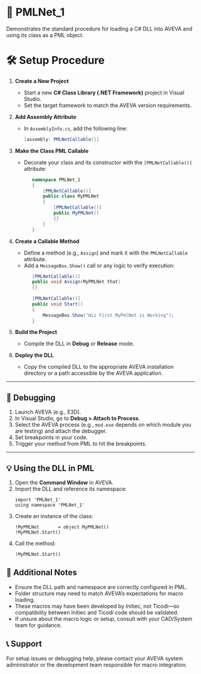 # 🔹 PMLNet_1

Demonstrates the standard procedure for loading a C# DLL into AVEVA and using its class as a PML object.

# 🛠️ Setup Procedure

1. **Create a New Project**
   - Start a new **C# Class Library (.NET Framework)** project in Visual Studio.
   - Set the target framework to match the AVEVA version requirements.

2. **Add Assembly Attribute**
   - In `AssemblyInfo.cs`, add the following line:
     ```csharp
     [assembly: PMLNetCallable()]
     ```

3. **Make the Class PML Callable**
   - Decorate your class and its constructor with the `[PMLNetCallable()]` attribute:
     ```csharp
        namespace PMLNet_1
        {
            [PMLNetCallable()]
            public class MyPMLNet
            {
                [PMLNetCallable()]
                public MyPMLNet()
                {}
            }
        }
     ```

4. **Create a Callable Method**
   - Define a method (e.g., `Assign`) and mark it with the `PMLNetCallable` attribute.
   - Add a `MessageBox.Show()` call or any logic to verify execution:
     ```csharp
        [PMLNetCallable()]
        public void Assign(MyPMLNet that)
        {}
        
        [PMLNetCallable()]
        public void Start()
        {
            MessageBox.Show("Hii First MyPmlNet is Working");
        }
     ```

5. **Build the Project**
   - Compile the DLL in **Debug** or **Release** mode.

6. **Deploy the DLL**
   - Copy the compiled DLL to the appropriate AVEVA installation directory or a path accessible by the AVEVA application.

---

## 🧪 Debugging

1. Launch AVEVA (e.g., E3D).
2. In Visual Studio, go to **Debug > Attach to Process**.
3. Select the AVEVA process (e.g., `mod.exe` depends on which module you are testing) and attach the debugger.
4. Set breakpoints in your code.
5. Trigger your method from PML to hit the breakpoints.

---

## 💡 Using the DLL in PML

1. Open the **Command Window** in AVEVA.
2. Import the DLL and reference its namespace:
    ```pml
    import 'PMLNet_1'
    using namespace 'PMLNet_1'
    ```
3. Create an instance of the class:
    ```pml
    !MyPMLNet		= object MyPMLNet()
    !MyPMLNet.Start()
    ```
4. Call the method:
    ```pml
    !MyPMLNet.Start()
    ```

## 📁 Additional Notes

- Ensure the DLL path and namespace are correctly configured in PML.
- Folder structure may need to match AVEVA’s expectations for macro loading.
- These macros may have been developed by Initiec, not Ticodi—so compatibility between Initiec and Ticodi code should be validated.
- If unsure about the macro logic or setup, consult with your CAD/System team for guidance.

## 📞 Support
For setup issues or debugging help, please contact your AVEVA system administrator or the development team responsible for macro integration.